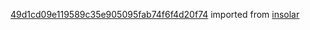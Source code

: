 [49d1cd09e119589c35e905095fab74f6f4d20f74](https://github.com/insolar/insolar/commit/49d1cd09e119589c35e905095fab74f6f4d20f74) imported from [insolar](https://github.com/insolar/insolar)
